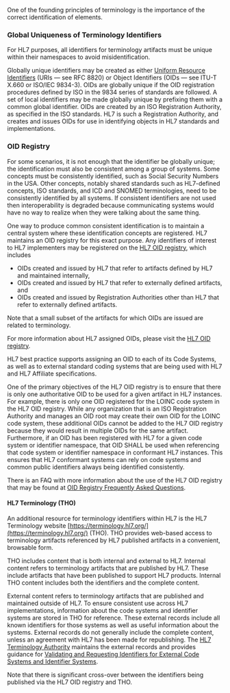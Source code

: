 
One of the founding principles of terminology is the importance of the correct identification of elements.

### Global Uniqueness of Terminology Identifiers

For HL7 purposes, all identifiers for terminology artifacts must be unique within their namespaces to avoid misidentification.  

Globally unique identifiers may be created as either [Uniform Resource Identifiers](https://datatracker.ietf.org/doc/html/rfc8820) (URIs — see RFC 8820) or Object Identifiers (OIDs — see ITU-T X.660 or ISO/IEC 9834-3). 
OIDs are globally unique if the OID registration procedures defined by ISO in the 9834 series of standards are followed. A set of local identifiers may be made globally 
unique by prefixing them with a common global identifier. OIDs are created by an ISO Registration Authority, as specified in the ISO standards. HL7 is such a Registration 
Authority, and creates and issues OIDs for use in identifying objects in HL7 standards and implementations.

### OID Registry

For some scenarios, it is not enough that the identifier be globally unique; the identification must also be consistent among a group of systems. Some concepts must be consistently identified, 
such as Social Security Numbers in the USA. Other concepts, notably shared standards such as HL7-defined concepts, ISO standards, and ICD and SNOMED terminologies, need to be consistently identified 
by all systems. If consistent identifiers are not used then interoperability is degraded because communicating systems would have no way to realize when they were talking about the same thing.  

One way to produce common consistent identification is to maintain a central system where these identification concepts are registered. HL7 maintains an OID registry for this exact purpose. 
Any identifiers of interest to HL7 implementers may be registered on the [HL7 OID registry](https://www.hl7.org/oid/information.cfm), which includes
* OIDs created and issued by HL7 that refer to artifacts defined by HL7 and maintained internally,
* OIDs created and issued by HL7 that refer to externally defined artifacts, and
* OIDs created and issued by Registration Authorities other than HL7 that refer to externally defined artifacts.

Note that a small subset of the artifacts for which OIDs are issued are related to terminology.   

For more information about HL7 assigned OIDs, please visit the [HL7 OID registry](https://www.hl7.org/oid/information.cfm).  

HL7 best practice supports assigning an OID to each of its Code Systems, as well as to external standard coding systems that are being used with HL7 and HL7 Affiliate specifications.  

One of the primary objectives of the HL7 OID registry is to ensure that there is only one authoritative OID to be used for a given artifact in HL7 instances. For example, 
there is only one OID registered for the LOINC code system in the HL7 OID registry. While any organization that is an ISO Registration Authority and manages an OID root 
may create their own OID for the LOINC code system, these additional OIDs cannot be added to the HL7 OID registry because they would result in multiple OIDs for the same 
artifact. Furthermore, if an OID has been registered with HL7 for a given code system or identifier namespace, that OID SHALL be used when referencing that code system or 
identifier namespace in conformant HL7 instances. This ensures that HL7 conformant systems can rely on code systems and common public identifiers always being identified consistently.  
 
There is an FAQ with more information about the use of the HL7 OID registry that may be found at [OID Registry Frequently Asked Questions](https://confluence.hl7.org/display/HDH/HL7+OID+Registry+Frequently+Asked+Questions).

#### HL7 Terminology (THO)

An additional resource for terminology identifiers within HL7 is the HL7 Terminology website [https://terminology.hl7.org/](https://terminology.hl7.org/) (THO). THO provides web-based access to terminology artifacts 
referenced by HL7 published artifacts in a convenient, browsable form.   

THO includes content that is both internal and external to HL7. Internal content refers to terminology artifacts that are published by HL7. These include artifacts that have been published to 
support HL7 products. Internal THO content includes both the identifiers and the complete content.  

External content refers to terminology artifacts that are published and maintained outside of HL7. To ensure consistent use across HL7 implementations, information about the code systems 
and identifier systems are stored in THO for reference. These external records include all known identifiers for those systems as well as useful information about the systems. External 
records do not generally include the complete content, unless an agreement with HL7 has been made for republishing. The [HL7 Terminology Authority](https://confluence.hl7.org/display/TA/Terminology+Authority) maintains the external records and provides 
guidance for [Validating and Requesting Identifiers for External Code Systems and Identifier Systems](https://confluence.hl7.org/display/TA/Validating+and+Requesting+Identifiers+for+External+Code+Systems+and+Identifier+Systems).  

Note that there is significant cross-over between the identifiers being published via the HL7 OID registry and THO.  
